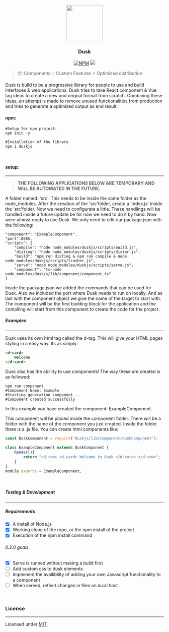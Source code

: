 <div align="center">
<br>
<img src="https://i.imgur.com/83SFIFy.png" width="115">

### Dusk
 
<a href="https://www.npmjs.com/package/duskjs"><img src="https://img.shields.io/npm/v/dusk.svg?color=%2345cdff&sanitize=true" alt="NPM"></a>
<a href="https://github.com/duskjs/dusk/releases/tag/base"><img src="https://img.shields.io/github/package-json/v/duskjs/dusk?color=%2345cdff&style=flat-square"></a>
</div>

> 📦  Components
> 💡   Custom Features
> ⚡️  Optimized distribution

Dusk is build to be a progressive library for people to use and build interfaces & web applications. Dusk tries to take React.component & Vue tag ideas to create a new and orignal format from scratch. Combining these ideas, an attempt is made to remove unused functionalities from production and tries to generate a optimized output as end result.
<br>

#### npm:

```shell
#Setup for npm project:
npm init -y

#Installation of the library
npm i duskjs
```
<br>

#### setup:
<hr>

> <b> THE FOLLOWING APPLICATIONS BELOW ARE TEMPORARY AND WILL BE AUTOMATED IN THE FUTURE. </b>

A folder named: 'src'. This needs to be inside the same folder as the node_modules. After the creation of the 'src'folder, create a 'index.js' inside the 'src'folder. Now we need to configurate a little. These handlings will be handled inside a future update be for now we need to do it by hand. Now were almost ready to use Dusk. We only need to edit our package.json with the following:

```shell
"component": "ExampleComponent",
"port":8085,
"scripts": {
    "compile": "node node_modules/duskjs/scripts/build.js",
    "disting": "node node_modules/duskjs/scripts/dister.js",
    "build": "npm run disting & npm run compile & node node_modules/duskjs/scripts/trasher.js",
    "serve": "node node_modules/duskjs/scripts/serve.js",
    "component": "ts-node node_modules/duskjs/lib/component/component.ts"
}
```
Inside the package.json we added the commands that can be used for Dusk. Also we included the port where Dusk needs to run on locally. And as last with the component object we give the name of the target to start with. The component will be the first building block for the application and the compiling will start from this component to create the code for the project.

##### Examples
<hr>

Dusk uses its own html tag called the d-tag. This will give your HTML pages styling in a easy way. Its as simply:
 
 ```html
<d-card>
     Welcome
</d-card>
 ```
Dusk also has the abillity to use components! The way these are created is as followed:

```shell
npm run component
#Component Name: Example
#Starting generation component...
#Component created successfully
```
In this example you have created the component: ExampleComponent.

This component will be placed inside the component folder. There will be a folder with the name of the component you just created. Inside the folder there is a .js file. You can create html components like:

```Javascript
const DuskComponent = require("duskjs/lib/component/duskComponent");

class ExampleComponent extends DuskComponent {
    Render(){
        return "<d-row> <d-card> Welcome to Dusk </d-card> </d-row>";
    }
}
module.exports = ExampleComponent;
```
<br>
  
##### Testing & Development
<hr>
  
##### Requirements
- [x] A install of Node.js
- [x] Working clone of the repo, or the npm install of the project
- [x] Execution of the npm install command

###### 0.2.0 goals
- [x] Serve is runned without making a build first
- [ ] Add custom css to dusk elements
- [ ] Implement the availibility of adding your own Javascript functionality to a component
- [ ] When served, reflect changes in files on local host

<br>

### License
<hr>

Licensed under [MIT](./LICENSE).
